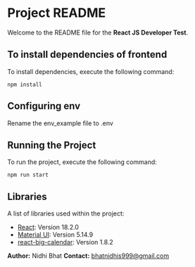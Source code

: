 # Project README

Welcome to the README file for the **React JS Developer Test**.


## To install dependencies of frontend
To install dependencies, execute the following command:
```plaintext
npm install
```
## Configuring env
Rename the env_example file to .env

## Running the Project
To run the project, execute the following command:
```plaintext
npm run start
```
## Libraries
A list of libraries used within the project:
* [React](https://react.dev/): Version 18.2.0
* [Material UI](https://mui.com/): Version 5.14.9
* [react-big-calendar](https://www.npmjs.com/package/react-big-calendar): Version 1.8.2


**Author:** Nidhi Bhat
**Contact:** bhatnidhis999@gmail.com